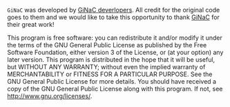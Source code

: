 
`GiNaC` was developed by [GiNaC deverlopers](https://www.ginac.de). All credit for the original code goes to them and we would like to take this opportunity to thank [GiNaC](https://www.ginac.de) for their great work!

This program is free software: you can redistribute it and/or modify
it under the terms of the GNU General Public License as published by
the Free Software Foundation, either version 3 of the License, or
(at your option) any later version.
This program is distributed in the hope that it will be useful,
but WITHOUT ANY WARRANTY; without even the implied warranty of
MERCHANTABILITY or FITNESS FOR A PARTICULAR PURPOSE.  See the
GNU General Public License for more details.
You should have received a copy of the GNU General Public License
along with this program.  If not, see http://www.gnu.org/licenses/.

